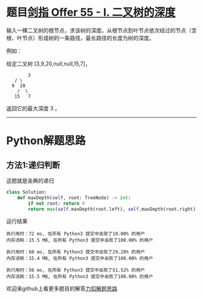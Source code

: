 # 题目[剑指 Offer 55 - I. 二叉树的深度](https://leetcode-cn.com/problems/er-cha-shu-de-shen-du-lcof/)

输入一棵二叉树的根节点，求该树的深度。从根节点到叶节点依次经过的节点（含根、叶节点）形成树的一条路径，最长路径的长度为树的深度。

例如：

给定二叉树 [3,9,20,null,null,15,7]，

    		3
       / \
      9  20
        /  \
       15   7


返回它的最大深度 3 。

*****

# Python解题思路

## 方法1:递归判断

这题就是金典的递归

```python
class Solution:
    def maxDepth(self, root: TreeNode) -> int:
        if not root: return 0
        return max(self.maxDepth(root.left), self.maxDepth(root.right)) + 1
```

运行结果

```
执行用时：72 ms, 在所有 Python3 提交中击败了10.00% 的用户
内存消耗：15.5 MB, 在所有 Python3 提交中击败了100.00% 的用户

执行用时：60 ms, 在所有 Python3 提交中击败了29.20% 的用户
内存消耗：15.4 MB, 在所有 Python3 提交中击败了100.00% 的用户

执行用时：56 ms, 在所有 Python3 提交中击败了51.52% 的用户
内存消耗：15.5 MB, 在所有 Python3 提交中击败了100.00% 的用户
```

欢迎来github上看更多题目的解答[力扣解题思路](https://github.com/WRAllen/LeetCode)

  

